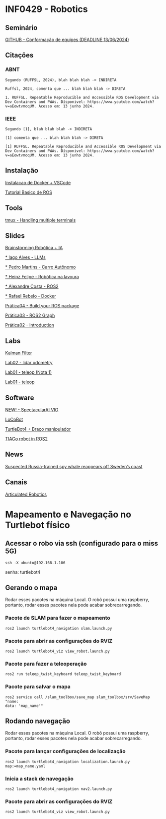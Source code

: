 # INF0429 - Robotics

## Seminário
[GITHUB - Conformação de equipes (DEADLINE 13/06/2024)](https://classroom.github.com/a/cQThrnt4)

## Citações

### ABNT
``Segundo (RUFFSL, 2024), blah blah blah -> INDIRETA``

``Ruffsl, 2024, comenta que ... blah blah blah -> DIRETA``

``1. RUFFSL. Repeatable Reproducible and Accessible ROS Development via Dev Containers and PWAs. Dísponivel: https://www.youtube.com/watch?v=aEowtvmoqUM. Acesso em: 13 junho 2024.``

### IEEE
``Segundo [1], blah blah blah -> INDIRETA``

``[1] comenta que ... blah blah blah -> DIRETA``

``[1] RUFFSL. Repeatable Reproducible and Accessible ROS Development via Dev Containers and PWAs. Dísponivel: https://www.youtube.com/watch?v=aEowtvmoqUM. Acesso em: 13 junho 2024.``

## Instalação

[Instalacao de Docker + VSCode](https://docs.ros.org/en/humble/How-To-Guides/Setup-ROS-2-with-VSCode-and-Docker-Container.html)

[Tutorial Basico de ROS](http://docs.ros.org/en/humble/Tutorials/Beginner-CLI-Tools.html)

## Tools
[tmux - Handling multiple terminals](https://docs.google.com/presentation/d/1ZMH70_KPD-uV5qBnFV8VC6YsYMKM1wspKqPhwly7R0o/edit?usp=sharing)

## Slides

[Brainstorming Robótica + IA](https://docs.google.com/presentation/d/1tDKQ-N5le3v2vWzQQLP-NQomoXSfNvdtd3NOyMaxg6Y/edit?usp=sharing)

[* Iago Alves - LLMs](https://www.canva.com/design/DAGD8im6Aw4/bzwlV957dqeHEBbeL1NiQA/view)

[* Pedro Martins - Carro Autônomo](https://www.canva.com/design/DAGDQ9tX6jY/JTq9ZrjNg-8ODbWzGzWYvA/view)

[* Heinz Felipe - Robótica na lavoura](https://www.canva.com/design/DAGCwHQ5sYA/4tjv1Iv3B3pE_ijSyXZNbQ/edit?utm_content=DAGCwHQ5sYA&utm_campaign=designshare&utm_medium=link2&utm_source=sharebutton)

[* Alexandre Costa - ROS2](https://www.canva.com/design/DAFfHPSs7YI/qG0yB1t3E5dre9TYwx8yTQ/edit?utm_content=DAFfHPSs7YI&utm_campaign=designshare&utm_medium=link2&utm_source=sharebutton)

[* Rafael Rebelo - Docker](https://www.canva.com/design/DAFfHsBcCnw/pL_JzSZSuxeLOrJxLb3kNQ/view)

[Prática04 - Build your ROS package](https://docs.google.com/presentation/d/1bqmwq2UUKUxL_hhzim8HDZslaxihENNtfmV476KMlJ0/edit?usp=sharing)

[Prática03 - ROS2 Graph](https://docs.google.com/presentation/d/1IktfJ4hckV0X0KWrKsvhCwkpulzlN_LZWKLgwvX_hOE/)

[Prática02 - Introduction](https://docs.google.com/presentation/d/1SQlcrmDEe3lUtHsS-UlA3CTYlnCL9IrbYHDfD-pv-vc/edit?usp=sharing)

## Labs

[Kalman Filter](https://nu-msr.github.io/navigation_site/lectures/kalman_filter.html)

[Lab02 - lidar odometry](https://docs.google.com/presentation/d/1kXXJDKylKiX0bUfM0CpC-zhBuqCrolqz9D7-QPSm9zs/edit?usp=sharing)

[Lab01 - teleop (Nota 1)](https://classroom.github.com/a/3DbBYhyZ)

[Lab01 - teleop](https://classroom.github.com/a/Xhg7DUof)

## Software

[NEW! - SpectacularAI VIO](https://spectacularai.github.io/docs/sdk/wrappers/ros.html)

[LoCoBot](http://www.locobot.org/)

[TurtleBot4 + Braço manipulador](https://www.youtube.com/watch?v=ExbeyVWhtqw)

[TIAGo robot in ROS2](https://github.com/pal-robotics/tiago_simulation)

## News
[Suspected Russia-trained spy whale reappears off Sweden’s coast](https://www.theguardian.com/world/2023/may/29/suspected-russia-trained-spy-whale-reappears-off-swedens-coast)

## Canais
[Articulated Robotics](https://www.youtube.com/@ArticulatedRobotics/videos)

# Mapeamento e Navegação no Turtlebot físico

## Acessar o robo via ssh (configurado para o miss 5G)
```
ssh -X ubuntu@192.168.1.106
```
senha: turtlebot4

## Gerando o mapa

Rodar esses pacotes na máquina Local. O robô possui uma raspberry, portanto, rodar esses pacotes nela pode acabar sobrecarregando.

### Pacote de SLAM para fazer o mapeamento
```
ros2 launch turtlebot4_navigation slam.launch.py
```

### Pacote para abrir as configurações do RVIZ

```
ros2 launch turtlebot4_viz view_robot.launch.py
```

### Pacote para fazer a teleoperação
```
ros2 run teleop_twist_keyboard teleop_twist_keyboard
```

### Pacote para salvar o mapa
```
ros2 service call /slam_toolbox/save_map slam_toolbox/srv/SaveMap "name:
data: 'map_name'"
```

## Rodando navegação

Rodar esses pacotes na máquina Local. O robô possui uma raspberry, portanto, rodar esses pacotes nela pode acabar sobrecarregando.

### Pacote para lançar configurações de localização 
```
ros2 launch turtlebot4_navigation localization.launch.py map:=map_name.yaml
```

### Inicia a stack de navegação
```
ros2 launch turtlebot4_navigation nav2.launch.py
```

### Pacote para abrir as configurações do RVIZ
```
ros2 launch turtlebot4_viz view_robot.launch.py
```